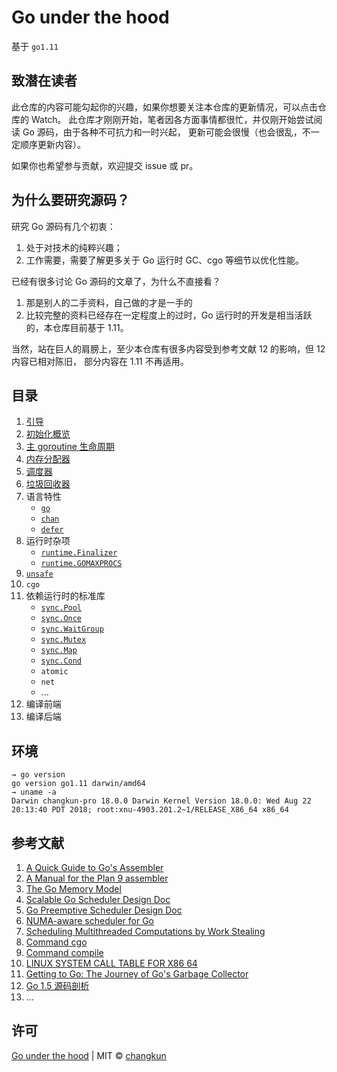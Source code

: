 # Go under the hood

基于 `go1.11`

## 致潜在读者

此仓库的内容可能勾起你的兴趣，如果你想要关注本仓库的更新情况，可以点击仓库的 Watch。
此仓库才刚刚开始，笔者因各方面事情都很忙，并仅刚开始尝试阅读 Go 源码，由于各种不可抗力和一时兴起，
更新可能会很慢（也会很乱，不一定顺序更新内容）。

如果你也希望参与贡献，欢迎提交 issue 或 pr。

## 为什么要研究源码？

研究 Go 源码有几个初衷：

1. 处于对技术的纯粹兴趣；
2. 工作需要，需要了解更多关于 Go 运行时 GC、cgo 等细节以优化性能。

已经有很多讨论 Go 源码的文章了，为什么不直接看？

1. 那是别人的二手资料，自己做的才是一手的
2. 比较完整的资料已经存在一定程度上的过时，Go 运行时的开发是相当活跃的，本仓库目前基于 1.11。

当然，站在巨人的肩膀上，至少本仓库有很多内容受到参考文献 12 的影响，但 12 内容已相对陈旧，
部分内容在 1.11 不再适用。

## 目录

1. [引导](content/1-boot.md)
2. [初始化概览](content/2-init.md)
3. [主 goroutine 生命周期](content/3-main.md)
4. [内存分配器](content/4-mem.md)
5. [调度器](content/5-scheduler.md)
6. [垃圾回收器](content/6-gc.md)
7. 语言特性
    - [`go`](content/7-lang/go.md)
    - [`chan`](content/7-lang/chan.md)
    - [`defer`](content/7-lang/defer.md)
8. 运行时杂项
    - [`runtime.Finalizer`](content/8-runtime/finalizer.md)
    - [`runtime.GOMAXPROCS`](content/8-runtime/gomaxprocs.md)
9.  [`unsafe`](content/10-unsafe.md)
10. `cgo`
11. 依赖运行时的标准库
    - [`sync.Pool`](content/11-pkg/sync/pool.md)
    - [`sync.Once`](content/11-pkg/sync/once.md)
    - [`sync.WaitGroup`](content/11-pkg/sync/waitgroup.md)
    - [`sync.Mutex`](content/11-pkg/sync/mutex.md)
    - [`sync.Map`](content/11-pkg/sync/map.md)
    - [`sync.Cond`](content/11-pkg/sync/cond.md)
    - `atomic`
    - `net`
    - ...
12. 编译前端
13. 编译后端

## 环境

```
→ go version
go version go1.11 darwin/amd64
→ uname -a
Darwin changkun-pro 18.0.0 Darwin Kernel Version 18.0.0: Wed Aug 22 20:13:40 PDT 2018; root:xnu-4903.201.2~1/RELEASE_X86_64 x86_64
```

## 参考文献

1. [A Quick Guide to Go's Assembler](https://golang.org/doc/asm)
2. [A Manual for the Plan 9 assembler](https://9p.io/sys/doc/asm.html)
3. [The Go Memory Model](https://golang.org/ref/mem)
4. [Scalable Go Scheduler Design Doc](https://docs.google.com/document/d/1TTj4T2JO42uD5ID9e89oa0sLKhJYD0Y_kqxDv3I3XMw/edit#heading=h.mmq8lm48qfcw)
5. [Go Preemptive Scheduler Design Doc](https://docs.google.com/document/d/1ETuA2IOmnaQ4j81AtTGT40Y4_Jr6_IDASEKg0t0dBR8/edit#heading=h.3pilqarbrc9h)
6. [NUMA-aware scheduler for Go](https://docs.google.com/document/u/0/d/1d3iI2QWURgDIsSR6G2275vMeQ_X7w-qxM2Vp7iGwwuM/pub)
7. [Scheduling Multithreaded Computations by Work Stealing](papers/steal.pdf)
8. [Command cgo](https://golang.org/cmd/cgo/)
9. [Command compile](https://golang.org/cmd/compile/)
10. [LINUX SYSTEM CALL TABLE FOR X86 64](http://blog.rchapman.org/posts/Linux_System_Call_Table_for_x86_64/)
11. [Getting to Go: The Journey of Go's Garbage Collector](https://blog.golang.org/ismmkeynote)
12. [Go 1.5 源码剖析](https://github.com/qyuhen/book/blob/master/Go%201.5%20%E6%BA%90%E7%A0%81%E5%89%96%E6%9E%90%20%EF%BC%88%E4%B9%A6%E7%AD%BE%E7%89%88%EF%BC%89.pdf)
13. ...

## 许可

[Go under the hood](https://github.com/changkun/go-under-the-hood) | MIT &copy; [changkun](https://changkun.de)